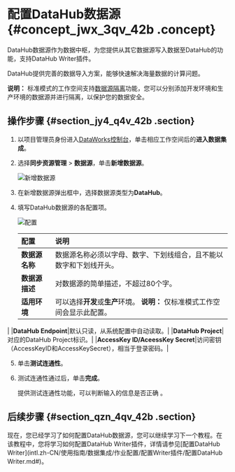 # 配置DataHub数据源 {#concept_jwx_3qv_42b .concept}

DataHub数据源作为数据中枢，为您提供从其它数据源写入数据至DataHub的功能，支持DataHub Writer插件。

DataHub提供完善的数据导入方案，能够快速解决海量数据的计算问题。

**说明：** 标准模式的工作空间支持[数据源隔离](intl.zh-CN/使用指南/数据集成/数据源配置/数据源隔离.md#)功能，您可以分别添加开发环境和生产环境的数据源并进行隔离，以保护您的数据安全。

## 操作步骤 {#section_jy4_q4v_42b .section}

1.  以项目管理员身份进入[DataWorks控制台](https://workbench.data.aliyun.com/console)，单击相应工作空间后的**进入数据集成**。
2.  选择**同步资源管理** \> **数据源**，单击**新增数据源**。

    ![新增数据源](http://static-aliyun-doc.oss-cn-hangzhou.aliyuncs.com/assets/img/16213/15677448397595_zh-CN.png)

3.  在新增数据源弹出框中，选择数据源类型为**DataHub**。
4.  填写DataHub数据源的各配置项。

    ![配置](http://static-aliyun-doc.oss-cn-hangzhou.aliyuncs.com/assets/img/16198/15677448397527_zh-CN.png)

    |配置|说明|
    |:-|:-|
    |**数据源名称**|数据源名称必须以字母、数字、下划线组合，且不能以数字和下划线开头。|
    |**数据源描述**|对数据源的简单描述，不超过80个字。|
    |**适用环境**|可以选择**开发**或**生产**环境。 **说明：** 仅标准模式工作空间会显示此配置。

 |
    |**DataHub Endpoint**|默认只读，从系统配置中自动读取。|
    |**DataHub Project**|对应的DataHub Project标识。|
    |**AccessKey ID/AceessKey Secret**|访问密钥（AccessKeyID和AccessKeySecret），相当于登录密码。|

5.  单击**测试连通性**。
6.  测试连通性通过后，单击**完成**。

    提供测试连通性功能，可以判断输入的信息是否正确 。


## 后续步骤 {#section_qzn_4qv_42b .section}

现在，您已经学习了如何配置DataHub数据源，您可以继续学习下一个教程。在该教程中，您将学习如何配置DataHub Writer插件，详情请参见[配置DataHub Writer](intl.zh-CN/使用指南/数据集成/作业配置/配置Writer插件/配置DataHub Writer.md#)。

